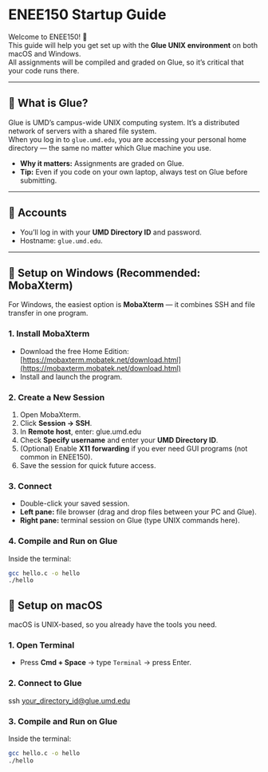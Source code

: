 # ENEE150 Startup Guide

Welcome to ENEE150! 🎉  
This guide will help you get set up with the **Glue UNIX environment** on both macOS and Windows.  
All assignments will be compiled and graded on Glue, so it’s critical that your code runs there.

---

## 🔹 What is Glue?

Glue is UMD’s campus-wide UNIX computing system. It’s a distributed network of servers with a shared file system.  
When you log in to `glue.umd.edu`, you are accessing your personal home directory — the same no matter which Glue machine you use.

- **Why it matters:** Assignments are graded on Glue.  
- **Tip:** Even if you code on your own laptop, always test on Glue before submitting.

---

## 🔹 Accounts

- You’ll log in with your **UMD Directory ID** and password.
- Hostname: `glue.umd.edu`.

---

## 🔹 Setup on Windows (Recommended: MobaXterm)

For Windows, the easiest option is **MobaXterm** — it combines SSH and file transfer in one program.

### 1. Install MobaXterm
- Download the free Home Edition: [https://mobaxterm.mobatek.net/download.html](https://mobaxterm.mobatek.net/download.html)
- Install and launch the program.

### 2. Create a New Session
1. Open MobaXterm.  
2. Click **Session → SSH**.  
3. In **Remote host**, enter: glue.umd.edu
4. Check **Specify username** and enter your **UMD Directory ID**.  
5. (Optional) Enable **X11 forwarding** if you ever need GUI programs (not common in ENEE150).  
6. Save the session for quick future access.

### 3. Connect
- Double-click your saved session.  
- **Left pane:** file browser (drag and drop files between your PC and Glue).  
- **Right pane:** terminal session on Glue (type UNIX commands here).  

### 4. Compile and Run on Glue
Inside the terminal:
```bash
gcc hello.c -o hello
./hello
```
## 🔹 Setup on macOS

macOS is UNIX-based, so you already have the tools you need.

### 1. Open Terminal
- Press **Cmd + Space** → type `Terminal` → press Enter.

### 2. Connect to Glue

ssh your_directory_id@glue.umd.edu

### 3. Compile and Run on Glue
Inside the terminal:
```bash
gcc hello.c -o hello
./hello
```